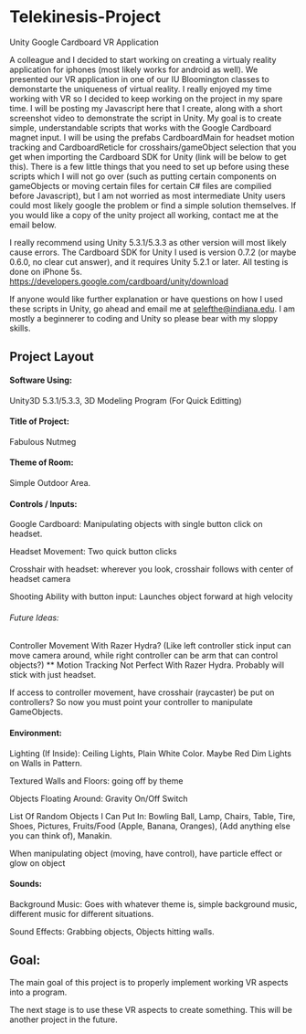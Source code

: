 # Telekinesis-Project
Unity Google Cardboard VR Application

A colleague and I decided to start working on creating a virtualy reality application for iphones (most likely works for android as well). We presented our VR application in one of our IU Bloomington classes to demonstarte the uniqueness of virtual reality. I really enjoyed my time working with VR so I decided to keep working on the project in my spare time. I will be posting my Javascript here that I create, along with a short screenshot video to demonstrate the script in Unity. My goal is to create simple, understandable scripts that works with the Google Cardboard magnet input. I will be using the prefabs CardboardMain for headset motion tracking and CardboardReticle for crosshairs/gameObject selection that you get when importing the Cardboard SDK for Unity (link will be below to get this). There is a few little things that you need to set up before using these scripts which I will not go over (such as putting certain components on gameObjects or moving certain files for certain C# files are compilied before Javascript), but I am not worried as most intermediate Unity users could most likely google the problem or find a simple solution themselves. If you would like a copy of the unity project all working, contact me at the email below. 

I really recommend using Unity 5.3.1/5.3.3 as other version will most likely cause errors. The Cardboard SDK for Unity I used is version 0.7.2 (or maybe 0.6.0, no clear cut answer), and it requires Unity 5.2.1 or later. All testing is done on iPhone 5s.
https://developers.google.com/cardboard/unity/download

If anyone would like further explanation or have questions on how I used these scripts in Unity, go ahead and email me at selefthe@indiana.edu. I am mostly a beginnerer to coding and Unity so please bear with my sloppy skills. 

## Project Layout

#### Software Using: 
Unity3D 5.3.1/5.3.3, 3D Modeling Program (For Quick Editting)

#### Title of Project: 
Fabulous Nutmeg

#### Theme of Room:
Simple Outdoor Area.

#### Controls / Inputs:
	
Google Cardboard: Manipulating objects with single button click on headset.

Headset Movement: Two quick button clicks

Crosshair with headset: wherever you look, crosshair follows with center of headset camera

Shooting Ability with button input: Launches object forward at high velocity

###### Future Ideas:

Controller Movement With Razer Hydra? (Like left controller stick input can move camera around, while right controller can be arm that can control objects?)	** Motion Tracking Not Perfect With Razer Hydra. Probably will stick with just headset.

If access to controller movement, have crosshair (raycaster) be put on controllers? So now you must point your controller to manipulate GameObjects.


#### Environment:

Lighting (If Inside): Ceiling Lights, Plain White Color. Maybe Red Dim Lights on Walls in Pattern.

Textured Walls and Floors: going off by theme

Objects Floating Around: Gravity On/Off Switch

List Of Random Objects I Can Put In: 
	Bowling Ball,
	Lamp,
	Chairs,
	Table,
	Tire,
	Shoes,
	Pictures,
	Fruits/Food (Apple, Banana, Oranges),
	(Add anything else you can think of),
	Manakin.

When manipulating object (moving, have control), have particle effect or glow on object
    
    
#### Sounds:

Background Music: Goes with whatever theme is, simple background music, different music for different situations.

Sound Effects: Grabbing objects, Objects hitting walls.

## Goal:

The main goal of this project is to properly implement working VR aspects into a program.

The next stage is to use these VR aspects to create something. This will be another project in the future. 
